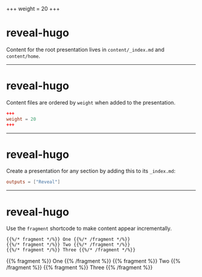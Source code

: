 +++
weight = 20
+++

# reveal-hugo

Content for the root presentation lives in `content/_index.md` and `content/home`.

---

# reveal-hugo

Content files are ordered by `weight` when added to the presentation.

```toml
+++
weight = 20
+++
```

---

# reveal-hugo

Create a presentation for any section by adding this to its `_index.md`:

```toml
outputs = ["Reveal"]
```

---

# reveal-hugo

Use the `fragment` shortcode to make content appear incrementally.


```
{{%/* fragment */%}} One {{%/* /fragment */%}}
{{%/* fragment */%}} Two {{%/* /fragment */%}}
{{%/* fragment */%}} Three {{%/* /fragment */%}}
```

{{% fragment %}} One {{% /fragment %}}
{{% fragment %}} Two {{% /fragment %}}
{{% fragment %}} Three {{% /fragment %}}
